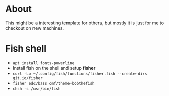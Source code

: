 # About

This might be a interesting template for others, but mostly it is just for me to checkout on new machines.  

# Fish shell

* `apt install fonts-powerline`
* Install fish on the shell and setup **fisher**
* `curl -Lo ~/.config/fish/functions/fisher.fish --create-dirs git.io/fisher`
* `fisher edc/bass omf/theme-bobthefish`
* `chsh -s /usr/bin/fish `
